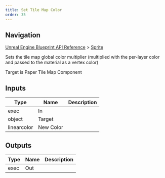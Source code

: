 ```yaml
---
title: Set Tile Map Color
order: 35
---
```

## Navigation

[Unreal Engine Blueprint API Reference](https://dev.epicgames.com/documentation/en-us/unreal-engine/BlueprintAPI) > [Sprite](https://dev.epicgames.com/documentation/en-us/unreal-engine/BlueprintAPI/Sprite)

Sets the tile map global color multiplier (multiplied with the per-layer color and passed to the material as a vertex color)

Target is Paper Tile Map Component

## Inputs

| Type | Name | Description |
| --- | --- | --- |
| exec | In |  |
| object | Target |  |
| linearcolor | New Color |  |

## Outputs

| Type | Name | Description |
| --- | --- | --- |
| exec | Out |  |
